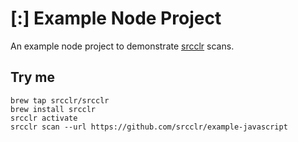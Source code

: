 # [:] Example Node Project

An example node project to demonstrate [srcclr](https://www.srcclr.com) scans.

## Try me

```
brew tap srcclr/srcclr
brew install srcclr
srcclr activate
srcclr scan --url https://github.com/srcclr/example-javascript
```
